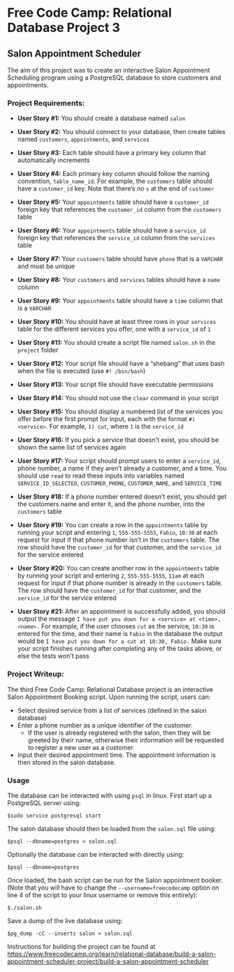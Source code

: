 # Free Code Camp: Relational Database Project 3

## Salon Appointment Scheduler

The aim of this project was to create an interactive Salon Appointment Scheduling program using a PostgreSQL database to store customers and appointments.

### Project Requirements:

- **User Story #1:** You should create a database named `salon`

- **User Story #2:** You should connect to your database, then create tables named `customers`, `appointments`, and `services`

- **User Story #3:** Each table should have a primary key column that automatically increments

- **User Story #4:** Each primary key column should follow the naming convention, `table_name_id`. For example, the `customers` table should have a `customer_id` key. Note that there’s no `s` at the end of `customer`

- **User Story #5:** Your `appointments` table should have a `customer_id` foreign key that references the `customer_id` column from the `customers` table

- **User Story #6:** Your `appointments` table should have a `service_id` foreign key that references the `service_id` column from the `services` table

- **User Story #7:** Your `customers` table should have `phone` that is a `VARCHAR` and must be unique

- **User Story #8:** Your `customers` and `services` tables should have a `name` column

- **User Story #9:** Your `appointments` table should have a `time` column that is a `VARCHAR`

- **User Story #10:** You should have at least three rows in your `services` table for the different services you offer, one with a `service_id` of `1`

- **User Story #11:** You should create a script file named `salon.sh` in the `project` folder

- **User Story #12:** Your script file should have a “shebang” that uses bash when the file is executed (use `#! /bin/bash`)

- **User Story #13:** Your script file should have executable permissions

- **User Story #14:** You should not use the `clear` command in your script

- **User Story #15:** You should display a numbered list of the services you offer before the first prompt for input, each with the format `#) <service>`. For example, `1) cut`, where `1` is the `service_id`

- **User Story #16:** If you pick a service that doesn't exist, you should be shown the same list of services again

- **User Story #17:** Your script should prompt users to enter a `service_id`, phone number, a name if they aren’t already a customer, and a time. You should use `read` to read these inputs into variables named `SERVICE_ID_SELECTED`, `CUSTOMER_PHONE`, `CUSTOMER_NAME`, and `SERVICE_TIME`

- **User Story #18:** If a phone number entered doesn’t exist, you should get the customers name and enter it, and the phone number, into the `customers` table

- **User Story #19:** You can create a row in the `appointments` table by running your script and entering `1`, `555-555-5555`, `Fabio`, `10:30` at each request for input if that phone number isn’t in the `customers` table. The row should have the `customer_id` for that customer, and the `service_id` for the service entered

- **User Story #20:** You can create another row in the `appointments` table by running your script and entering `2`, `555-555-5555`, `11am` at each request for input if that phone number is already in the `customers` table. The row should have the `customer_id` for that customer, and the `service_id` for the service entered

- **User Story #21:** After an appointment is successfully added, you should output the message `I have put you down for a <service> at <time>, <name>.` For example, if the user chooses `cut` as the service, `10:30` is entered for the time, and their name is `Fabio` in the database the output would be `I have put you down for a cut at 10:30, Fabio.` Make sure your script finishes running after completing any of the tasks above, or else the tests won't pass

### Project Writeup:

The third Free Code Camp: Relational Database project is an interactive Salon Appointment Booking script. Upon running the script, users can:

- Select desired service from a list of services (defined in the salon database)
- Enter a phone number as a unique identifier of the customer.
  - If the user is already registered with the salon, then they will be greeted by their name, otherwise their information will be requested to register a new user as a customer.
- Input their desired appointment time. The appointment information is then stored in the salon database.

### Usage

The database can be interacted with using `psql` in linux. First start up a PostgreSQL server using:

`$sudo service postgresql start`

The salon database should then be loaded from the `salon.sql` file using:

`$psql --dbname=postgres < salon.sql`

Optionally the database can be interacted with directly using:

`$psql --dbname=postgres`

Once loaded, the bash script can be run for the Salon appointment booker. (Note that you will have to change the `--username=freecodecamp` option on line 4 of the script to your linux username or remove this entirely):

`$./salon.sh`

Save a dump of the live database using:

`$pg_dump -cC --inserts salon > salon.sql`

Instructions for building the project can be found at https://www.freecodecamp.org/learn/relational-database/build-a-salon-appointment-scheduler-project/build-a-salon-appointment-scheduler
